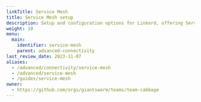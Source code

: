 ```yaml
---
linkTitle: Service Mesh
title: Service Mesh setup
description: Setup and configuration options for Linkerd, offering Service Mesh capabilities to your users.
weight: 10
menu:
  main:
    identifier: service-mesh
    parent: advanced-connectivity
last_review_date: 2023-11-07
aliases:
  - /advanced/connectivity/service-mesh
  - /advanced/service-mesh
  - /guides/service-mesh
owner:
  - https://github.com/orgs/giantswarm/teams/team-cabbage
---
```

